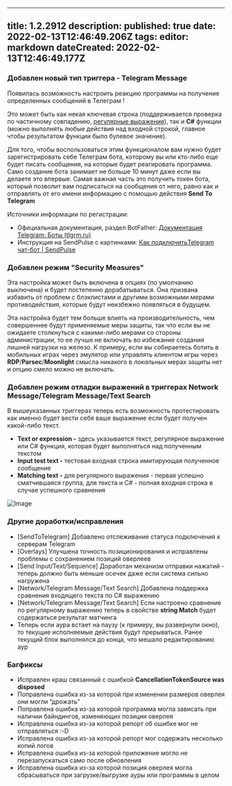 
---
title: 1.2.2912
description: 
published: true
date: 2022-02-13T12:46:49.206Z
tags: 
editor: markdown
dateCreated: 2022-02-13T12:46:49.177Z
---		
		
### Добавлен новый тип триггера - Telegram Message
Появилась возможность настроить реакцию программы на получение определенных сообщений в Телеграм ! 

Это может быть как некая ключевая строка (поддерживается проверка по частичному совпадению, [регулярные выражения](https://ru.wikipedia.org/wiki/%D0%A0%D0%B5%D0%B3%D1%83%D0%BB%D1%8F%D1%80%D0%BD%D1%8B%D0%B5_%D0%B2%D1%8B%D1%80%D0%B0%D0%B6%D0%B5%D0%BD%D0%B8%D1%8F)), так и **C#** функции (можно выполнять любые действия над входной строкой, главное чтобы результатом функции было булевое значение). 

Для того, чтобы воспользоваться этим функционалом вам нужно будет зарегистрировать себе Телеграм бота, которому вы или кто-либо еще будет писать сообщения, на которые будет реагировать программа. Само создание бота занимает не больше 10 минут даже если вы делаете это впервые. Самая важная часть это получить токен бота, который позволит вам подписаться на сообщения от него, равно как и отправлять от его имени информацию с помощью действия **Send To Telegram**

Источники информации по регистрации:
- Официальная документация, раздел BotFather: [Документация Telegram: Боты (tlgrm.ru)](https://tlgrm.ru/docs/bots#botfather)
- Инструкция на SendPulse с картинками: [Как подключитьTelegram чат-бот | SendPulse](https://sendpulse.com/ru/knowledge-base/chatbot/create-telegram-chatbot)

### Добавлен режим "Security Measures"
Эта настройка может быть включена в опциях (по умолчанию выключена) и будет постепенно дорабатываться. Она призвана избавить от проблем с блэклистами и другими возможными мерами противодействия, которые будут неизбежно появляться в будущем. 

Эта настройка будет тем больше влиять на производительность, чем совершеннее будут применяемые меры защиты, так что если вы не ожидаете столкнуться с какими-либо мерами со стороны администрации, то ее лучше не включать во избежание создания лишней нагрузки на железо. К примеру, если вы собираетесь ботить в мобильных играх через эмулятор или управлять клиентом игры через **RDP**/**Parsec**/**Moonlight** смысла никакого в *локальных* мерах защиты нет и опцию смело можно не включать. 

### Добавлен режим отладки выражений в триггерах Network Message/Telegram Message/Text Search
В вышеуказанных триггерах теперь есть возможность протестировать как именно будет вести себя ваше выражение если будет получен какой-либо текст. 

- **Text or expression -** здесь указывается текст, регулярное выражение или C# функция, которая будет выполняться над полученным текстом 
- **Input test text -** тестовая входная строка имитирующая полученное сообщение
- **Matching text -** для регулярного выражения - первая успешно сматчившаяся группа, для текста и C# - полная входная строка в случае успешного сравнения

![Image](/uploads/ODK_Fb_Oy_76969f0b38.png)

### Другие доработки/исправления
- [SendToTelegram] Добавлено отслеживание статуса подключения к серверам Telegram
- [Overlays] Улучшена точность позиционирования и исправлены проблемы с сохранением позиций оверлеев
- [Send Input/Text/Sequence] Доработан механизм отправки нажатий - теперь должно быть меньше осечек даже если система сильно нагружена
- [Network/Telegram Message/Text Search] Добавлена поддержка сравнения входящего текста по C# выражению
- [Network/Telegram Message/Text Search] Если настроено сравнение по регулярному выражению теперь в свойстве **string Match** будет содержаться результат матчинга
- Теперь если аура встает на паузу (к примеру, вы развернули окно), то текущие исполняемые действия будут прерываться. Ранее текущий блок выполнялся до конца, что мешало редактированию аур

### Багфиксы
- Исправлен краш связанный с ошибкой **CancellationTokenSource was disposed**
- Поправлена ошибка из-за которой при изменении размеров оверлея они могли “дрожать”
- Поправлена ошибка из-за которой программа могла зависать при наличии байндингов, изменяющих позиции оверлея
- Исправлена ошибка из-за которой репорт об ошибке мог не отправляться :-D
- Исправлена ошибка из-за которой репорт мог содержать несколько копий логов
- Исправлена ошибка из-за которой приложение могло не перезапускаться само после обновления
- Исправлена ошибка из-за которой позиция оверлея могла сбрасываться при загрузке/выгрузке ауры или программы в целом